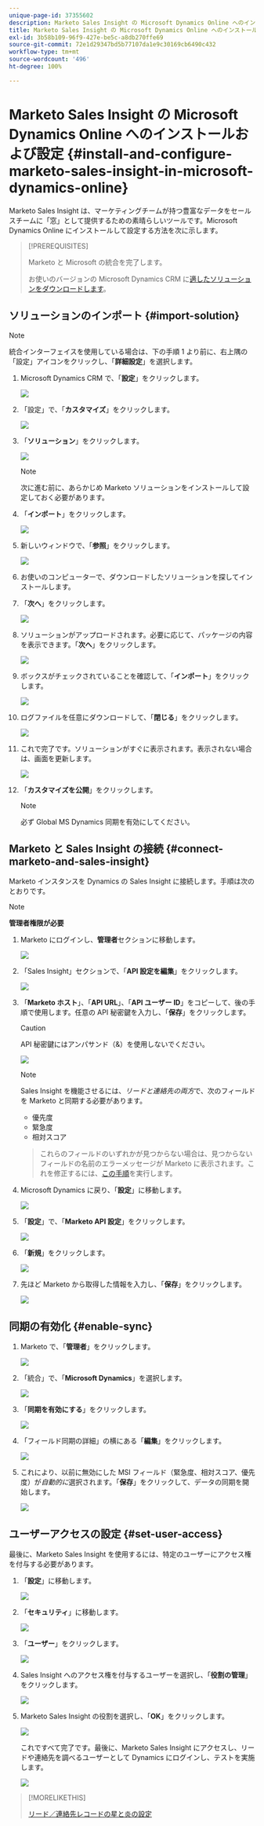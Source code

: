 ```yaml
---
unique-page-id: 37355602
description: Marketo Sales Insight の Microsoft Dynamics Online へのインストールおよび設定 - Marketo ドキュメント - 製品ドキュメント
title: Marketo Sales Insight の Microsoft Dynamics Online へのインストールおよび設定
exl-id: 3b58b109-96f9-427e-be5c-a8db270ffe69
source-git-commit: 72e1d29347bd5b77107da1e9c30169cb6490c432
workflow-type: tm+mt
source-wordcount: '496'
ht-degree: 100%

---
```


# Marketo Sales Insight の Microsoft Dynamics Online へのインストールおよび設定 {#install-and-configure-marketo-sales-insight-in-microsoft-dynamics-online}

Marketo Sales Insight は、マーケティングチームが持つ豊富なデータをセールスチームに「窓」として提供するための素晴らしいツールです。Microsoft Dynamics Online にインストールして設定する方法を次に示します。

>[!PREREQUISITES]
>
>Marketo と Microsoft の統合を完了します。
>
>お使いのバージョンの Microsoft Dynamics CRM に[適したソリューションをダウンロードします](/help/marketo/product-docs/marketo-sales-insight/msi-for-microsoft-dynamics/installing/download-the-marketo-sales-insight-solution-for-microsoft-dynamics.md)。

## ソリューションのインポート {#import-solution}

>[!NOTE]
>
>統合インターフェイスを使用している場合は、下の手順 1 より前に、右上隅の「設定」アイコンをクリックし、「**詳細設定**」を選択します。

1. Microsoft Dynamics CRM で、「**設定**」をクリックします。

   ![](assets/image2014-12-12-9-3a4-3a56-1.png)

1. 「設定」で、「**カスタマイズ**」をクリックします。

   ![](assets/image2015-4-29-14-3a22-3a1-1.png)

1. 「**ソリューション**」をクリックします。

   ![](assets/image2014-12-12-9-3a5-3a17-1.png)

   >[!NOTE]
   >
   >次に進む前に、あらかじめ Marketo ソリューションをインストールして設定しておく必要があります。

1. 「**インポート**」をクリックします。

   ![](assets/image2014-12-12-9-3a5-3a27-1.png)

1. 新しいウィンドウで、「**参照**」をクリックします。

   ![](assets/image2014-12-12-9-3a5-3a36-1.png)

1. お使いのコンピューターで、ダウンロードしたソリューションを探してインストールします。

1. 「**次へ**」をクリックします。

   ![](assets/seven.png)

1. ソリューションがアップロードされます。必要に応じて、パッケージの内容を表示できます。「**次へ**」をクリックします。

   ![](assets/image2014-12-12-9-3a6-3a10-1.png)

1. ボックスがチェックされていることを確認して、「**インポート**」をクリックします。

   ![](assets/image2014-12-12-9-3a6-3a19-1.png)

1. ログファイルを任意にダウンロードして、「**閉じる**」をクリックします。

   ![](assets/image2014-12-12-9-3a6-3a29-1.png)

1. これで完了です。ソリューションがすぐに表示されます。表示されない場合は、画面を更新します。

   ![](assets/eleven.png)

1. 「**カスタマイズを公開**」をクリックします。

   >[!NOTE]
   >
   >必ず Global MS Dynamics 同期を有効にしてください。

## Marketo と Sales Insight の接続 {#connect-marketo-and-sales-insight}

Marketo インスタンスを Dynamics の Sales Insight に接続します。手順は次のとおりです。

>[!NOTE]
>
>**管理者権限が必要**

1. Marketo にログインし、**管理者**&#x200B;セクションに移動します。

   ![](assets/image2014-12-12-9-3a6-3a50-1.png)

1. 「Sales Insight」セクションで、「**API 設定を編集**」をクリックします。

   ![](assets/image2014-12-12-9-3a7-3a0-1.png)

1. 「**Marketo ホスト**」、「**API URL**」、「**API ユーザー ID**」をコピーして、後の手順で使用します。任意の API 秘密鍵を入力し、「**保存**」をクリックします。

   >[!CAUTION]
   >
   >API 秘密鍵にはアンパサンド（&amp;）を使用しないでください。

   ![](assets/image2014-12-12-9-3a7-3a9-1.png)

   >[!NOTE]
   >
   >Sales Insight を機能させるには、_リードと連絡先の両方_&#x200B;で、次のフィールドを Marketo と同期する必要があります。
   >
   >* 優先度
   >* 緊急度
   >* 相対スコア

   >
   >これらのフィールドのいずれかが見つからない場合は、見つからないフィールドの名前のエラーメッセージが Marketo に表示されます。これを修正するには、[この手順](/help/marketo/product-docs/marketo-sales-insight/msi-for-microsoft-dynamics/setting-up-and-using/required-fields-for-syncing-marketo-with-dynamics.md)を実行します。

1. Microsoft Dynamics に戻り、「**設定**」に移動します。

   ![](assets/image2014-12-12-9-3a7-3a25-1.png)

1. 「**設定**」で、「**Marketo API 設定**」をクリックします。

   ![](assets/image2014-12-12-9-3a7-3a34-1.png)

1. 「**新規**」をクリックします。

   ![](assets/image2014-12-12-9-3a8-3a8-1.png)

1. 先ほど Marketo から取得した情報を入力し、「**保存**」をクリックします。

   ![](assets/image2014-12-12-9-3a8-3a17-1.png)

## 同期の有効化 {#enable-sync}

1. Marketo で、「**管理者**」をクリックします。

   ![](assets/enable-one.png)

1. 「統合」で、「**Microsoft Dynamics**」を選択します。

   ![](assets/enable-two.png)

1. 「**同期を有効にする**」をクリックします。

   ![](assets/enable-three.png)

1. 「フィールド同期の詳細」の横にある「**編集**」をクリックします。

   ![](assets/enable-four.png)

1. これにより、以前に無効にした MSI フィールド（緊急度、相対スコア、優先度）が&#x200B;_自動的に_&#x200B;選択されます。「**保存**」をクリックして、データの同期を開始します。

   ![](assets/enable-five.png)

## ユーザーアクセスの設定 {#set-user-access}

最後に、Marketo Sales Insight を使用するには、特定のユーザーにアクセス権を付与する必要があります。

1. 「**設定**」に移動します。

   ![](assets/image2014-12-12-9-3a8-3a34-1.png)

1. 「**セキュリティ**」に移動します。

   ![](assets/image2015-4-29-14-3a56-3a33-1.png)

1. 「**ユーザー**」をクリックします。

   ![](assets/image2015-4-29-14-3a57-3a46-1.png)

1. Sales Insight へのアクセス権を付与するユーザーを選択し、「**役割の管理**」をクリックします。

   ![](assets/image2015-4-29-14-3a59-3a31-1.png)

1. Marketo Sales Insight の役割を選択し、「**OK**」をクリックします。

   ![](assets/image2014-12-12-9-3a9-3a22-1.png)

   これですべて完了です。最後に、Marketo Sales Insight にアクセスし、リードや連絡先を調べるユーザーとして Dynamics にログインし、テストを実施します。

   ![](assets/image2015-4-29-15-3a2-3a27-1.png)

>[!MORELIKETHIS]
>
>[リード／連絡先レコードの星と炎の設定](/help/marketo/product-docs/marketo-sales-insight/msi-for-microsoft-dynamics/setting-up-and-using/setting-up-stars-and-flames-for-lead-contact-records.md)

